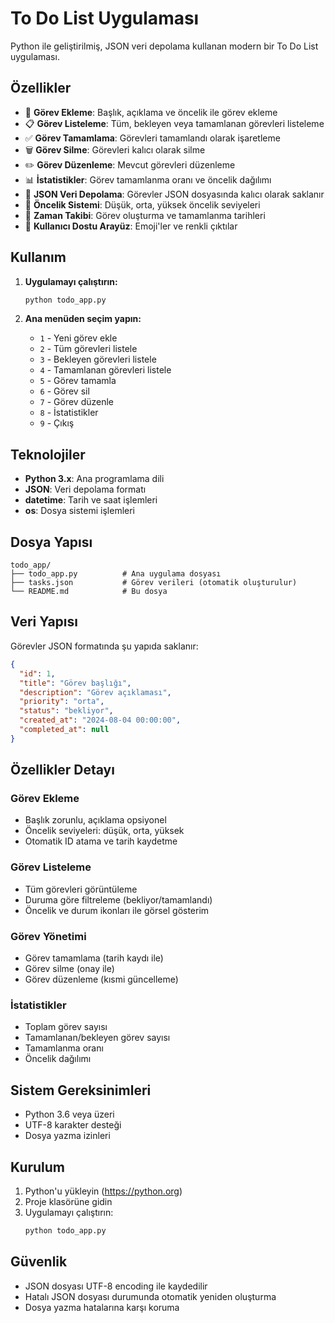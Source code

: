 # To Do List Uygulaması

Python ile geliştirilmiş, JSON veri depolama kullanan modern bir To Do List uygulaması.

## Özellikler

- 📝 **Görev Ekleme**: Başlık, açıklama ve öncelik ile görev ekleme
- 📋 **Görev Listeleme**: Tüm, bekleyen veya tamamlanan görevleri listeleme
- ✅ **Görev Tamamlama**: Görevleri tamamlandı olarak işaretleme
- 🗑️ **Görev Silme**: Görevleri kalıcı olarak silme
- ✏️ **Görev Düzenleme**: Mevcut görevleri düzenleme
- 📊 **İstatistikler**: Görev tamamlanma oranı ve öncelik dağılımı
- 💾 **JSON Veri Depolama**: Görevler JSON dosyasında kalıcı olarak saklanır
- 🎯 **Öncelik Sistemi**: Düşük, orta, yüksek öncelik seviyeleri
- 📅 **Zaman Takibi**: Görev oluşturma ve tamamlanma tarihleri
- 🎨 **Kullanıcı Dostu Arayüz**: Emoji'ler ve renkli çıktılar

## Kullanım

1. **Uygulamayı çalıştırın:**
   ```bash
   python todo_app.py
   ```

2. **Ana menüden seçim yapın:**
   - `1` - Yeni görev ekle
   - `2` - Tüm görevleri listele
   - `3` - Bekleyen görevleri listele
   - `4` - Tamamlanan görevleri listele
   - `5` - Görev tamamla
   - `6` - Görev sil
   - `7` - Görev düzenle
   - `8` - İstatistikler
   - `9` - Çıkış

## Teknolojiler

- **Python 3.x**: Ana programlama dili
- **JSON**: Veri depolama formatı
- **datetime**: Tarih ve saat işlemleri
- **os**: Dosya sistemi işlemleri

## Dosya Yapısı

```
todo_app/
├── todo_app.py          # Ana uygulama dosyası
├── tasks.json           # Görev verileri (otomatik oluşturulur)
└── README.md            # Bu dosya
```

## Veri Yapısı

Görevler JSON formatında şu yapıda saklanır:

```json
{
  "id": 1,
  "title": "Görev başlığı",
  "description": "Görev açıklaması",
  "priority": "orta",
  "status": "bekliyor",
  "created_at": "2024-08-04 00:00:00",
  "completed_at": null
}
```

## Özellikler Detayı

### Görev Ekleme
- Başlık zorunlu, açıklama opsiyonel
- Öncelik seviyeleri: düşük, orta, yüksek
- Otomatik ID atama ve tarih kaydetme

### Görev Listeleme
- Tüm görevleri görüntüleme
- Duruma göre filtreleme (bekliyor/tamamlandı)
- Öncelik ve durum ikonları ile görsel gösterim

### Görev Yönetimi
- Görev tamamlama (tarih kaydı ile)
- Görev silme (onay ile)
- Görev düzenleme (kısmi güncelleme)

### İstatistikler
- Toplam görev sayısı
- Tamamlanan/bekleyen görev sayısı
- Tamamlanma oranı
- Öncelik dağılımı

## Sistem Gereksinimleri

- Python 3.6 veya üzeri
- UTF-8 karakter desteği
- Dosya yazma izinleri

## Kurulum

1. Python'u yükleyin (https://python.org)
2. Proje klasörüne gidin
3. Uygulamayı çalıştırın:
   ```bash
   python todo_app.py
   ```

## Güvenlik

- JSON dosyası UTF-8 encoding ile kaydedilir
- Hatalı JSON dosyası durumunda otomatik yeniden oluşturma
- Dosya yazma hatalarına karşı koruma 